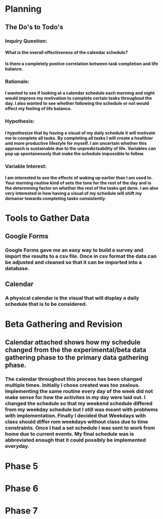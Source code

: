 # Planning

## The Do's to Todo's

### Inquiry Question:
#### What is the overall effectiveness of the calendar schedule?
#### Is there a completely postive correlation between task completion and life balance.

### Rationale:
#### I wanted to see if looking at a calendar schedule each morning and night would improve my motivation to complete certain tasks throughout the day.   I also wanted to see whether following the schedule or not would effect my feeling of life balance.

### Hypothesis:
#### I hypothesize that by having a visual of my daily schedule it will motivate me to complete all tasks.  By completing all tasks I will create a healthier and more productive lifestyle for myself.  I am uncertain whether this approach is sustainable due to the unpredictsability of life.  Variables can pop up spontaneously that make the schedule impossible to follow.

### Variable Interest:
#### I am interested to see the effects of waking up earlier than I am used to.  Your morning routine kind of sets the tone for the rest of the day and is the determining factor on whether the rest of the tasks get done.  I am also very interested in how having a visual of my schedule will shift my demanor towards completing tasks consistently.

# Tools to Gather Data

## Google Forms
### Google Forms gave me an easy way to build a survey and import the results to a csv file.  Once in csv format the data can be adjusted and cleaned so that it can be imported into a database.

## Calendar
### A physical calendar is the visual that will display a daily schedule that is to be considered.

# Beta Gathering and Revision
## Calendar attached shows how my schedule changed from the the experimental/beta data gathering phase to the primary data gathering phase.
### The calendar throughout this process has been changed multiple times.  Initially I chose created was too zealous.  Implementing the same routine every day of the week did not make sense for how the activites in my day were laid out.  I changed the schedule so that my weekend schedule differed from my weekday schedule but I still was meant with problwms with implementation.  Finally I decided that Weekdays with class should differ rom weekdays without class due to time constraints.  Once I had a set schedule I was sent to work from home due to current events.  My final schedule was is abbreviated enough that it could possibly be implemented everyday.

# Phase 5
 
# Phase 6

# Phase 7
